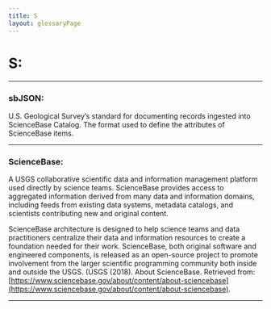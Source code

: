 ```yaml
---
title: S
layout: glossaryPage
---
```


# **S:** 
___


### **sbJSON:** 
U.S. Geological Survey’s standard for documenting records ingested into ScienceBase Catalog. 
The format used to define the attributes of ScienceBase items.
___


### **ScienceBase:** 
A USGS collaborative scientific data and information management platform used directly by science teams. 
ScienceBase provides access to aggregated information derived from many data and information domains, 
including feeds from existing data systems, metadata catalogs, and scientists contributing new and original 
content. 

ScienceBase architecture is designed to help science teams and data practitioners centralize their 
data and information resources to create a foundation needed for their work. ScienceBase, both original 
software and engineered components, is released as an open-source project to promote involvement from the 
larger scientific programming community both inside and outside the USGS. (USGS (2018). About ScienceBase. 
Retrieved from: [https://www.sciencebase.gov/about/content/about-sciencebase](https://www.sciencebase.gov/about/content/about-sciencebase).
___





